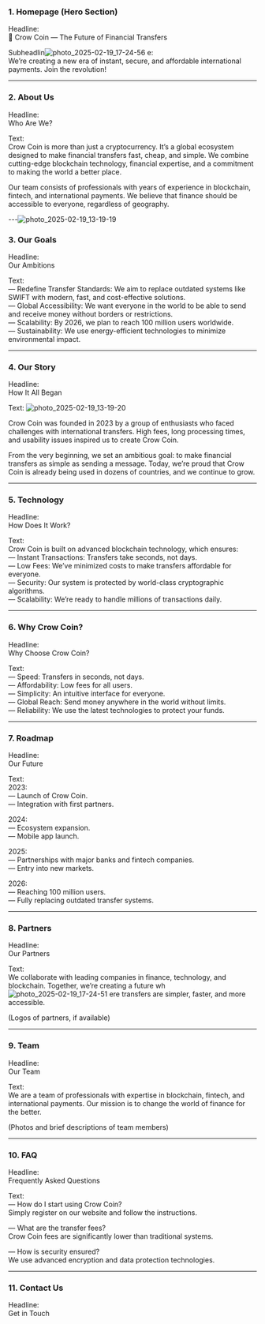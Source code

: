 
### 1. Homepage (Hero Section)  
Headline:  
🚀 Crow Coin — The Future of Financial Transfers  

Subheadlin![photo_2025-02-19_17-24-56](https://github.com/user-attachments/assets/a40a0d2d-c2e9-44b0-ac49-0847dd7486b5)
e:  
We’re creating a new era of instant, secure, and affordable international payments. Join the revolution!  

---

### 2. About Us  
Headline:  
Who Are We?  

Text:  
Crow Coin is more than just a cryptocurrency. It’s a global ecosystem designed to make financial transfers fast, cheap, and simple. We combine cutting-edge blockchain technology, financial expertise, and a commitment to making the world a better place.  

Our team consists of professionals with years of experience in blockchain, fintech, and international payments. We believe that finance should be accessible to everyone, regardless of geography.  

---![photo_2025-02-19_13-19-19](https://github.com/user-attachments/assets/e66f4533-22af-49af-a9de-137e3339350b)


### 3. Our Goals  
Headline:  
Our Ambitions  

Text:  
— Redefine Transfer Standards: We aim to replace outdated systems like SWIFT with modern, fast, and cost-effective solutions.  
— Global Accessibility: We want everyone in the world to be able to send and receive money without borders or restrictions.  
— Scalability: By 2026, we plan to reach 100 million users worldwide.  
— Sustainability: We use energy-efficient technologies to minimize environmental impact.  

---

### 4. Our Story  
Headline:  
How It All Began  

Text:  ![photo_2025-02-19_13-19-20](https://github.com/user-attachments/assets/fe7fd5d4-4759-4dd3-823f-7f62ac7f9226)

Crow Coin was founded in 2023 by a group of enthusiasts who faced challenges with international transfers. High fees, long processing times, and usability issues inspired us to create Crow Coin.  

From the very beginning, we set an ambitious goal: to make financial transfers as simple as sending a message. Today, we’re proud that Crow Coin is already being used in dozens of countries, and we continue to grow.  

---

### 5. Technology  
Headline:  
How Does It Work?  

Text:  
Crow Coin is built on advanced blockchain technology, which ensures:  
— Instant Transactions: Transfers take seconds, not days.  
— Low Fees: We’ve minimized costs to make transfers affordable for everyone.  
— Security: Our system is protected by world-class cryptographic algorithms.  
— Scalability: We’re ready to handle millions of transactions daily.  

---

### 6. Why Crow Coin?  
Headline:  
Why Choose Crow Coin?  

Text:  
— Speed: Transfers in seconds, not days.  
— Affordability: Low fees for all users.  
— Simplicity: An intuitive interface for everyone.  
— Global Reach: Send money anywhere in the world without limits.  
— Reliability: We use the latest technologies to protect your funds.  

---

### 7. Roadmap  
Headline:  
Our Future  

Text:  
2023:  
— Launch of Crow Coin.  
— Integration with first partners.  

2024:  
— Ecosystem expansion.  
— Mobile app launch.  

2025:  
— Partnerships with major banks and fintech companies.  
— Entry into new markets.  

2026:  
— Reaching 100 million users.  
— Fully replacing outdated transfer systems.  

---

### 8. Partners  
Headline:  
Our Partners  

Text:  
We collaborate with leading companies in finance, technology, and blockchain. Together, we’re creating a future wh![photo_2025-02-19_17-24-51](https://github.com/user-attachments/assets/dd7e9ee6-d526-4f60-a87c-a54fe97b04b0)
ere transfers are simpler, faster, and more accessible.  

(Logos of partners, if available)  

---

### 9. Team  
Headline:  
Our Team  

Text:  
We are a team of professionals with expertise in blockchain, fintech, and international payments. Our mission is to change the world of finance for the better.  

(Photos and brief descriptions of team members)  

---

### 10. FAQ  
Headline:  
Frequently Asked Questions  

Text:  
— How do I start using Crow Coin?  
Simply register on our website and follow the instructions.  

— What are the transfer fees?  
Crow Coin fees are significantly lower than traditional systems.  

— How is security ensured?  
We use advanced encryption and data protection technologies.  

---

### 11. Contact Us  
Headline:  
Get in Touch  
